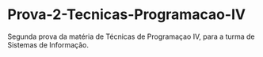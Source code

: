 # Prova-2-Tecnicas-Programacao-IV
Segunda prova da matéria de Técnicas de Programaçao IV, para a turma de Sistemas de Informação.
